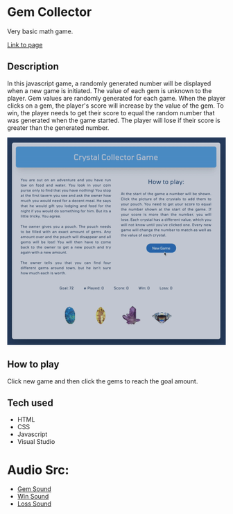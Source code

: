 # Gem Collector
Very basic math game. 

[Link to page](https://reekamaharaj.github.io/unit-4-game/)

## Description
In this javascript game, a randomly generated number will be displayed when a new game is initiated. The value of each gem is unknown to the player. Gem values are randomly generated for each game. When the player clicks on a gem, the player's score will increase by the value of the gem. To win, the player needs to get their score to equal the random number that was generated when the game started. The player will lose if their score is greater than the generated number.

![](assets/images/crystal.gif)
## How to play

Click new game and then click the gems to reach the goal amount.

## Tech used
- HTML
- CSS
- Javascript
- Visual Studio

# Audio Src:
- [Gem Sound](https://www.zapsplat.com/music/ring-flappy-bird-tribute-coin-success-checkpoint-retro/)
- [Win Sound](https://www.zapsplat.com/music/arcade-game-slot-machine-jackpot-tone-1-short/)
- [Loss Sound](https://www.zapsplat.com/music/cartoon-fail-trumpet-wah-wah-wah-to-portray-a-loser-or-failure-version-2/)
